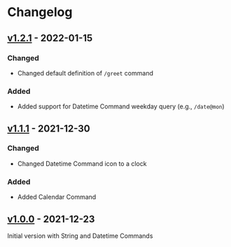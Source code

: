 # Changelog

## [v1.2.1] - 2022-01-15
### Changed
- Changed default definition of `/greet` command

### Added
- Added support for Datetime Command weekday query (e.g., `/date@mon`)

## [v1.1.1] - 2021-12-30
### Changed
- Changed Datetime Command icon to a clock

### Added
- Added Calendar Command

## [v1.0.0] - 2021-12-23

Initial version with String and Datetime Commands

[v1.2.1]: https://github.com/hieuthi/joplin-plugin-slash-commands/compare/v1.1.1...v1.2.1
[v1.1.1]: https://github.com/hieuthi/joplin-plugin-slash-commands/compare/v1.0.0...v1.1.1
[v1.0.0]: https://github.com/hieuthi/joplin-plugin-slash-commands/releases/tag/v1.0.0
